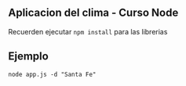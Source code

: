 ## Aplicacion del clima - Curso Node

Recuerden ejecutar ```npm install``` para las librerias

## Ejemplo
```
node app.js -d "Santa Fe"
```
